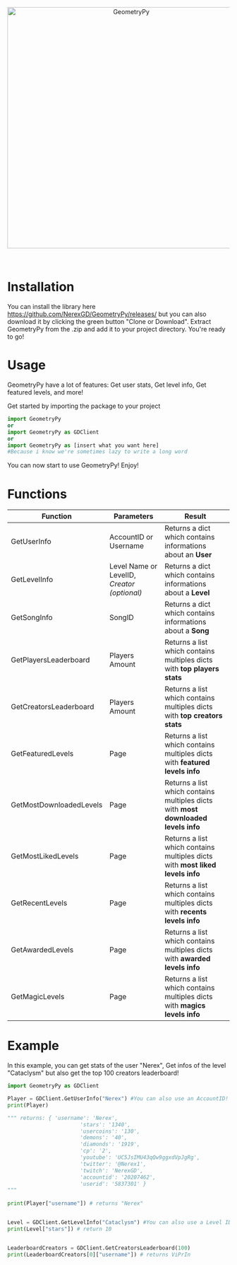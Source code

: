 #
<div align="center">
  <br />
  <p>
    <a><img src="https://image.noelshack.com/fichiers/2018/19/6/1526157616-sans-titre.png" width="546" alt="GeometryPy" /></a>
  </p>
  <br />
  <p>
</div>

# Installation
You can install the library here https://github.com/NerexGD/GeometryPy/releases/ but you can also download it by clicking the green button "Clone or Download". Extract GeometryPy from the .zip and add it to your project directory. You're ready to go!
# Usage
GeometryPy have a lot of features: Get user stats, Get level info, Get featured levels, and more!

Get started by importing the package to your project
```Python
import GeometryPy
or
import GeometryPy as GDClient
or
import GeometryPy as [insert what you want here]
#Because i know we're sometimes lazy to write a long word
```

You can now start to use GeometryPy! Enjoy!

# Functions
| Function | Parameters | Result |
|------|------|------------|
| GetUserInfo | AccountID or Username | Returns a dict which contains informations about an **User** |
| GetLevelInfo | Level Name or LevelID, *Creator (optional)* | Returns a dict which contains informations about a **Level**
| GetSongInfo | SongID | Returns a dict which contains informations about a **Song** |
| GetPlayersLeaderboard | Players Amount | Returns a list which contains multiples dicts with **top players stats** |
| GetCreatorsLeaderboard | Players Amount | Returns a list which contains multiples dicts with **top creators stats** |
| GetFeaturedLevels | Page | Returns a list which contains multiples dicts with **featured levels info** |
| GetMostDownloadedLevels | Page | Returns a list which contains multiples dicts with **most downloaded levels info** |
| GetMostLikedLevels | Page | Returns a list which contains multiples dicts with **most liked levels info** |
| GetRecentLevels | Page | Returns a list which contains multiples dicts with **recents levels info** |
| GetAwardedLevels | Page | Returns a list which contains multiples dicts with **awarded levels info** |
| GetMagicLevels | Page | Returns a list which contains multiples dicts with **magics levels info** |

# Example
In this example, you can get stats of the user "Nerex", Get infos of the level "Cataclysm" but also get the top 100 creators leaderboard!
```Python
import GeometryPy as GDClient

Player = GDClient.GetUserInfo("Nerex") #You can also use an AccountID!
print(Player) 

""" returns: { 'username': 'Nerex', 
                       'stars': '1340', 
                       'usercoins': '130', 
                       'demons': '40', 
                       'diamonds': '1919',
                       'cp': '2',
                       'youtube': 'UC5JsIMU43qQw9ggxdVpJgRg', 
                       'twitter': '@Nerex1', 
                       'twitch': 'NerexGD', 
                       'accountid': '20207462', 
                       'userid': '5837301' } 
"""        
                       
print(Player["username"]) # returns "Nerex"


Level = GDClient.GetLevelInfo("Cataclysm") #You can also use a Level ID and specify a creator! (GDClient.GetLevelInfo("Cataclysm", "GgBoy")
print(Level["stars"]) # return 10


LeaderboardCreators = GDClient.GetCreatorsLeaderboard(100)
print(LeaderboardCreators[0]["username"]) # returns ViPrIn
```
